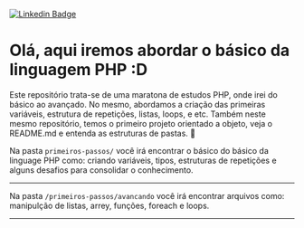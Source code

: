 
[![Linkedin Badge](https://img.shields.io/badge/-LinkedIn-blue?style=flat-square&logo=Linkedin&logoColor=white&link=https://www.linkedin.com/in/fagnerpsantos/)](https://www.linkedin.com/in/anna-raquel-gomes-carvalho/)


# Olá, aqui iremos abordar o básico da linguagem PHP :D

Este repositório trata-se de uma maratona de estudos PHP, onde irei do básico ao avançado. No mesmo, abordamos a criação das primeiras variáveis, estrutura de repetições, listas, loops, e etc. Também neste mesmo repositório, temos o primeiro projeto orientado a objeto, veja o README.md e entenda as estruturas de pastas. 🎉


Na pasta `primeiros-passos/` você irá encontrar o básico do básico da linguage PHP como: criando variáveis, tipos, estruturas de repetições e alguns desafios para consolidar o conhecimento. 

<hr>

Na pasta `/primeiros-passos/avancando` você irá encontrar arquivos como: manipulção de listas, arrey, funções, foreach e loops.

<hr>